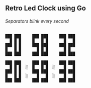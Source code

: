 ## Retro Led Clock using Go

###### Separators blink every second

```
███ ███     ███ ███     ███ ███
  █ █ █     █   █ █       █   █
███ █ █     ███ ███     ███ ███
█   █ █       █ █ █       █ █  
███ ███     ███ ███     ███ ███

███ ███     ███ ███     ███ ███
  █ █ █  ░  █   █ █  ░    █   █
███ █ █     ███ ███     ███ ███
█   █ █  ░    █   █  ░    █   █
███ ███     ███ ███     ███ ███
```